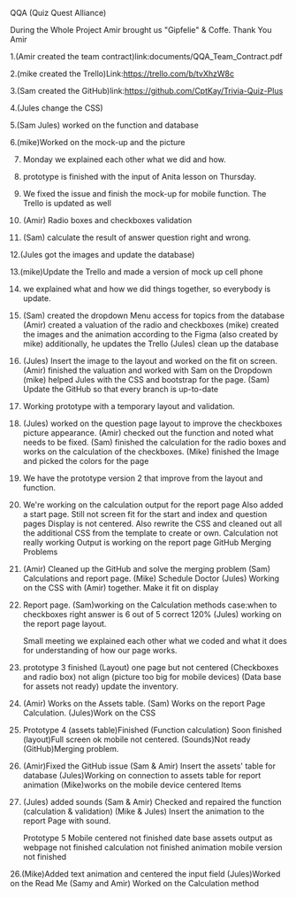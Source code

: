 QQA (Quiz Quest Alliance)

During the Whole Project Amir brought us "Gipfelie" & Coffe.
Thank You Amir

1.(Amir created the team contract)link:documents/QQA_Team_Contract.pdf

2.(mike created the Trello)Link:https://trello.com/b/tvXhzW8c

3.(Sam created the GitHub)link:https://github.com/CptKay/Trivia-Quiz-Plus

4.(Jules change the CSS)

5.(Sam Jules) worked on the function and database

6.(mike)Worked on the mock-up and the picture

7. Monday we explained each other what we did and how.

8. prototype is finished with the input of Anita lesson on Thursday.

9. We fixed the issue and finish the mock-up for mobile function. The Trello is updated as well

10. (Amir) Radio boxes and checkboxes validation

11. (Sam) calculate the result of answer question right and wrong.

12.(Jules got the images and update the database)

13.(mike)Update the Trello and made a version of mock up cell phone

14. we explained what and how we did things together, so everybody is update.

15. (Sam) created the dropdown Menu access for topics from the database
    (Amir) created a valuation of the radio and checkboxes
    (mike) created the images and the animation according to the Figma (also created by mike)
    additionally, he updates the Trello
    (Jules) clean up the database

16. (Jules) Insert the image to the layout and worked on the fit on screen.
    (Amir) finished the valuation and worked with Sam on the Dropdown
    (mike) helped Jules with the CSS and bootstrap for the page.
    (Sam) Update the GitHub so that every branch is up-to-date

17. Working prototype with a temporary layout and validation.

18. (Jules) worked on the question page layout to improve the checkboxes picture appearance.
    (Amir) checked out the function and noted what needs to be fixed.
    (Sam) finished the calculation for the radio boxes and works on the calculation of the checkboxes.
    (Mike) finished the Image and picked the colors for the page

19. We have the prototype version 2 that improve from the layout and function.

20. We're working on the calculation output for the report page
    Also added a start page.
    Still not screen fit for the start and index and question pages
    Display is not centered.
    Also rewrite the CSS and cleaned out all the additional CSS from the template to create or own.
    Calculation not really working 
    Output is working on the report page
    GitHub Merging Problems

21. (Amir) Cleaned up the GitHub and solve the merging problem
    (Sam) Calculations and report page.
    (Mike) Schedule Doctor
    (Jules) Working on the CSS with (Amir) together. Make it fit on display

22. Report page.
    (Sam)working on the Calculation methods case:when to checkboxes right answer is 6 out of 5 correct 120%
    (Jules) working on the report page layout.

    Small meeting we explained each other what we coded and what it does for understanding of how our page works.

22. prototype 3 finished
    (Layout) one page but not centered
    (Checkboxes and radio box) not align
    (picture too big for mobile devices)
    (Data base for assets not ready)
    update the inventory.

22. (Amir) Works on the Assets table.
    (Sam) Works on the report Page Calculation.
    (Jules)Work on the CSS

23. Prototype 4 
    (assets table)Finished
    (Function calculation) Soon finished
    (layout)Full screen ok mobile not centered.
    (Sounds)Not ready
    (GitHub)Merging problem.

24. (Amir)Fixed the GitHub issue
    (Sam & Amir) Insert the assets' table for database
    (Jules)Working on connection to assets table for report animation
    (Mike)works on the mobile device centered Items

25. (Jules) added sounds
    (Sam & Amir) Checked and repaired the function (calculation & validation)
    (Mike & Jules) Insert the animation to the report Page with sound.

    Prototype 5
    Mobile centered not finished
    date base assets output as webpage not finished
    calculation not finished
    animation mobile version not finished

26.(Mike)Added text animation and centered the input field
    (Jules)Worked on the Read Me
    (Samy and Amir) Worked on the Calculation method

